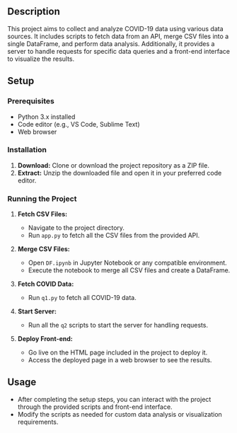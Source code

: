 

## Description

This project aims to collect and analyze COVID-19 data using various data sources. It includes scripts to fetch data from an API, merge CSV files into a single DataFrame, and perform data analysis. Additionally, it provides a server to handle requests for specific data queries and a front-end interface to visualize the results.

## Setup

### Prerequisites

- Python 3.x installed
- Code editor (e.g., VS Code, Sublime Text)
- Web browser

### Installation

1. **Download:** Clone or download the project repository as a ZIP file.
2. **Extract:** Unzip the downloaded file and open it in your preferred code editor.

### Running the Project

1. **Fetch CSV Files:**
    - Navigate to the project directory.
    - Run `app.py` to fetch all the CSV files from the provided API.

2. **Merge CSV Files:**
    - Open `DF.ipynb` in Jupyter Notebook or any compatible environment.
    - Execute the notebook to merge all CSV files and create a DataFrame.

3. **Fetch COVID Data:**
    - Run `q1.py` to fetch all COVID-19 data.

4. **Start Server:**
    - Run all the `q2` scripts to start the server for handling requests.

5. **Deploy Front-end:**
    - Go live on the HTML page included in the project to deploy it.
    - Access the deployed page in a web browser to see the results.

## Usage

- After completing the setup steps, you can interact with the project through the provided scripts and front-end interface.
- Modify the scripts as needed for custom data analysis or visualization requirements.
